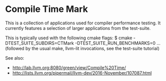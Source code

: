 Compile Time Mark
=================

This is a collection of applications used for compiler performance testing. It
currently features a selection of larger applications from the test-suite.

This is typically used with the following cmake flags:
$ cmake -DTEST_SUITE_SUBDIRS=CTMark -DTEST_SUITE_RUN_BENCHMARKS=0 ...
(followed by the usual make, llvm-lit invocations, see the test-suite tutorial)

See also:

- http://lab.llvm.org:8080/green/view/Compile%20Time/
- http://lists.llvm.org/pipermail/llvm-dev/2016-November/107087.html
